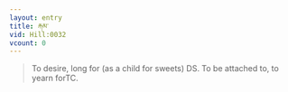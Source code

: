 ```yaml
---
layout: entry
title: རྐམ་
vid: Hill:0032
vcount: 0
---
```

> To desire, long for (as a child for sweets) DS\. To be attached to, to yearn forTC\.


